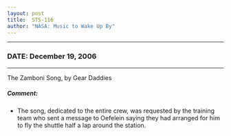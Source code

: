 ```yaml
---
layout: post
title:  STS-116
author: "NASA: Music to Wake Up By"
---
```


----
### DATE: December 19, 2006
----
The Zamboni Song, by Gear Daddies

##### Comment:
* The song, dedicated to the entire crew, was requested by the training team who sent a message to Oefelein saying they had arranged for him to fly the shuttle half a lap around the station.
